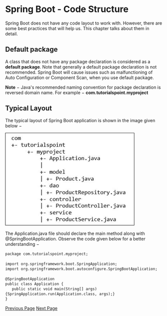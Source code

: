 # Spring Boot - Code Structure
Spring Boot does not have any code layout to work with. However, there are some best practices that will help us. This chapter talks about them in detail.

## Default package
A class that does not have any package declaration is considered as a **default package**. Note that generally a default package declaration is not recommended. Spring Boot will cause issues such as malfunctioning of Auto Configuration or Component Scan, when you use default package.

**Note** − Java's recommended naming convention for package declaration is reversed domain name. For example − **com.tutorialspoint.myproject**

## Typical Layout
The typical layout of Spring Boot application is shown in the image given below −

![Typical Layout of Spring Boot Application](../spring_boot/images/typical_layout_of_spring_boot_application.jpg)

The Application.java file should declare the main method along with @SpringBootApplication. Observe the code given below for a better understanding −

```
package com.tutorialspoint.myproject;

import org.springframework.boot.SpringApplication;
import org.springframework.boot.autoconfigure.SpringBootApplication;

@SpringBootApplication
public class Application {
   public static void main(String[] args) {SpringApplication.run(Application.class, args);}
}
```

[Previous Page](../spring_boot/spring_boot_build_systems.md) [Next Page](../spring_boot/spring_boot_beans_and_dependency_injection.md) 
